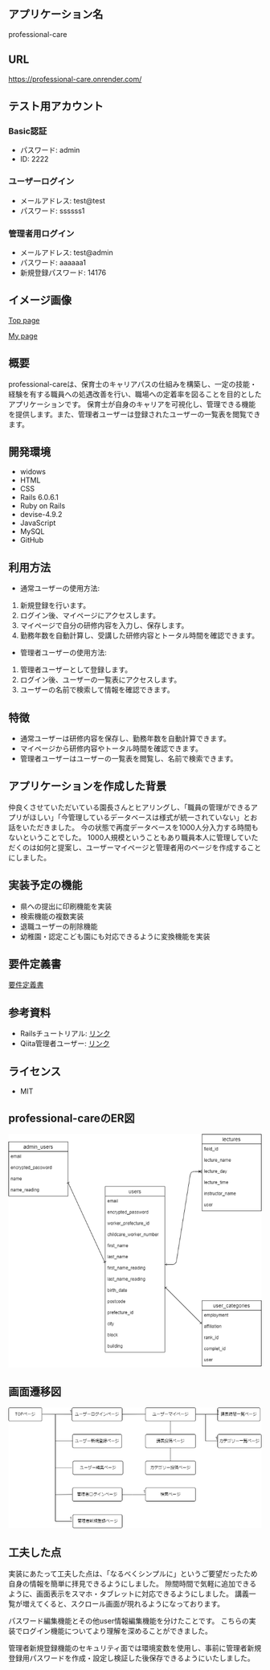 ## アプリケーション名
professional-care

## URL

https://professional-care.onrender.com/


## テスト用アカウント

### Basic認証

- パスワード: admin
- ID: 2222

### ユーザーログイン
- メールアドレス: test@test
- パスワード: ssssss1

### 管理者用ログイン
- メールアドレス: test@admin
- パスワード: aaaaaa1
- 新規登録パスワード: 14176

## イメージ画像

[Top page](https://gyazo.com/39e8695a334ab92920298cc66f8bd4bc)

[My page](https://gyazo.com/8fe42dd1b69d982d9a01e0adbc3e9ef8)

## 概要

professional-careは、保育士のキャリアパスの仕組みを構築し、一定の技能・経験を有する職員への処遇改善を行い、職場への定着率を図ることを目的としたアプリケーションです。
保育士が自身のキャリアを可視化し、管理できる機能を提供します。また、管理者ユーザーは登録されたユーザーの一覧表を閲覧できます。

## 開発環境

- widows
- HTML
- CSS
- Rails 6.0.6.1
- Ruby on Rails
- devise-4.9.2
- JavaScript
- MySQL
- GitHub

## 利用方法

- 通常ユーザーの使用方法:

1. 新規登録を行います。
2. ログイン後、マイページにアクセスします。
3. マイページで自分の研修内容を入力し、保存します。
4. 勤務年数を自動計算し、受講した研修内容とトータル時間を確認できます。

- 管理者ユーザーの使用方法:

1. 管理者ユーザーとして登録します。
2. ログイン後、ユーザーの一覧表にアクセスします。
3. ユーザーの名前で検索して情報を確認できます。

## 特徴

- 通常ユーザーは研修内容を保存し、勤務年数を自動計算できます。
- マイページから研修内容やトータル時間を確認できます。
- 管理者ユーザーはユーザーの一覧表を閲覧し、名前で検索できます。

## アプリケーションを作成した背景

仲良くさせていただいている園長さんとヒアリングし、「職員の管理ができるアプリがほしい」「今管理しているデータベースは様式が統一されていない」とお話をいただきました。
今の状態で再度データベースを1000人分入力する時間もないということでした。
1000人規模ということもあり職員本人に管理していただくのは如何と提案し、ユーザーマイページと管理者用のページを作成することにしました。

## 実装予定の機能

- 県への提出に印刷機能を実装
- 検索機能の複数実装
- 退職ユーザーの削除機能
- 幼稚園・認定こども園にも対応できるように変換機能を実装

## 要件定義書

[要件定義書](https://docs.google.com/spreadsheets/d/17722MZKC78i3MzkhQtxadEbGtSCwe7b1vIo-6SNw4Q8/edit#gid=6460289450)


## 参考資料

- Railsチュートリアル: [リンク](https://railstutorial.jp/chapters/beginning?version=7.0#cha-beginningl)
- Qiita管理者ユーザー: [リンク](https://nllllll.com/ruby-on-rails/rails-devise/)

## ライセンス

- MIT

## professional-careのER図

![ER Diagram](ER.png)

## 画面遷移図

![Screen Transition Diagram](document.png)

## 工夫した点

実装にあたって工夫した点は、「なるべくシンプルに」というご要望だったため自身の情報を簡単に拝見できるようにしました。
隙間時間で気軽に追加できるように、画面表示をスマホ・タブレットに対応できるようにしました。
講義一覧が増えてくると、スクロール画面が現れるようになっております。

パスワード編集機能とその他user情報編集機能を分けたことです。
こちらの実装でログイン機能についてより理解を深めることができました。

管理者新規登録機能のセキュリティ面では環境変数を使用し、事前に管理者新規登録用パスワードを作成・設定し検証した後保存できるようにいたしました。
